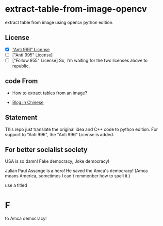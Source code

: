# extract-table-from-image-opencv
extract table from image using opencv python edition.

## License
- [x] ["Anti 996" License](https://github.com/996icu/996.ICU/blob/master/LICENSE)
- [ ] ["Anti 995" License]
- [ ] ["Follow 955" License]
So, I'm waiting for the two licenses above to republic.

## code From
- [How to extract tables from an image?](http://answers.opencv.org/question/63847/how-to-extract-tables-from-an-image/)

- [Blog in Chinese](https://blog.csdn.net/yomo127/article/details/52045146)

## Statement
This repo just translate the original idea and C++ code to python edition.
For support to "Anti 996", the "Anti 996" License is added.

## For better socialist society
USA is so damn!
Fake democracy, Joke democracy!

Julian Paul Assange is a hero!
He saved the Amca's democracy! (Amca means America, sometimes I can't remmenber how to spell it.)

use a titled
# F
to Amca democracy!
